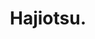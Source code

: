 --- 
title: "Hajiotsu."
publishdate: "2019-10-1T16:48:46+02:00"
src: "https://365manga.net/manga/hajiotsu"
image: "https://data.365manga.net/images/thumbnails/1445-hajiotsu.jpg"
description: "Ashihara Himari hates men. Or rather, she doesn't understand them. In order to alleviate this problem, her friends decide that she should confess to someone. But what if that someone unexpectedly agrees...?"
---